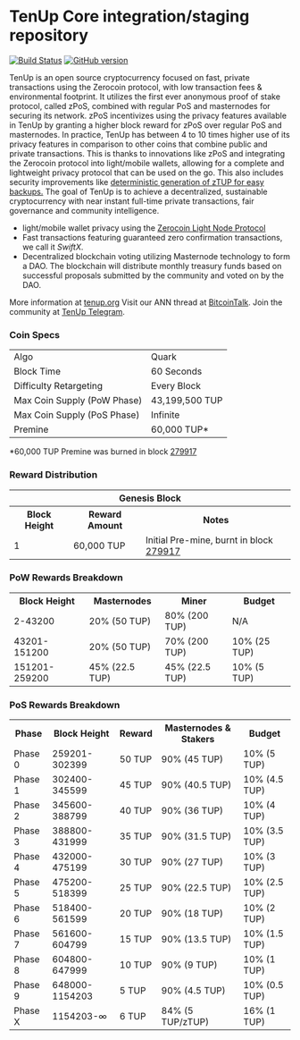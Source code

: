 TenUp Core integration/staging repository
=====================================

[![Build Status](https://travis-ci.org/TenUp-Project/TenUp.svg?branch=master)](https://travis-ci.org/TenUp-Project/TenUp) [![GitHub version](https://badge.fury.io/gh/TenUp-Project%2FTUPX.svg)](https://badge.fury.io/gh/TenUp-Project%2FTUPX)

TenUp is an open source cryptocurrency focused on fast, private transactions using the Zerocoin protocol, with low transaction fees & environmental footprint.  It utilizes the first ever anonymous proof of stake protocol, called zPoS, combined with regular PoS and masternodes for securing its network. zPoS incentivizes using the privacy features available in TenUp by granting a higher block reward for zPoS over regular PoS and masternodes. In practice, TenUp has between 4 to 10 times higher use of its privacy features in comparison to other coins that combine public and private transactions. This is thanks to innovations like zPoS and integrating the Zerocoin protocol into light/mobile wallets, allowing for a complete and lightweight privacy protocol that can be used on the go. This also includes security improvements like [deterministic generation of zTUP for easy backups.](https://www.reddit.com/r/tenup/comments/8gbjf7/how_to_use_deterministic_zerocoin_generation/)
The goal of TenUp is to achieve a decentralized, sustainable cryptocurrency with near instant full-time private transactions, fair governance and community intelligence.
- light/mobile wallet privacy using the [Zerocoin Light Node Protocol](https://tenup.io/wp-content/uploads/2018/11/Zerocoin_Light_Node_Protocol.pdf)
- Fast transactions featuring guaranteed zero confirmation transactions, we call it _SwiftX_.
- Decentralized blockchain voting utilizing Masternode technology to form a DAO. The blockchain will distribute monthly treasury funds based on successful proposals submitted by the community and voted on by the DAO.

More information at [tenup.org](http://www.tenup.org) Visit our ANN thread at [BitcoinTalk](http://www.bitcointalk.org/index.php?topic=1262920). Join the community at [TenUp Telegram](https://discordapp.com/invite/jzqVsJd).

### Coin Specs
<table>
<tr><td>Algo</td><td>Quark</td></tr>
<tr><td>Block Time</td><td>60 Seconds</td></tr>
<tr><td>Difficulty Retargeting</td><td>Every Block</td></tr>
<tr><td>Max Coin Supply (PoW Phase)</td><td>43,199,500 TUP</td></tr>
<tr><td>Max Coin Supply (PoS Phase)</td><td>Infinite</td></tr>
<tr><td>Premine</td><td>60,000 TUP*</td></tr>
</table>

*60,000 TUP Premine was burned in block [279917](http://www.presstab.pw/phpexplorer/TenUp/block.php?blockhash=206d9cfe859798a0b0898ab00d7300be94de0f5469bb446cecb41c3e173a57e0)

### Reward Distribution

<table>
<th colspan=4>Genesis Block</th>
<tr><th>Block Height</th><th>Reward Amount</th><th>Notes</th></tr>
<tr><td>1</td><td>60,000 TUP</td><td>Initial Pre-mine, burnt in block <a href="http://www.presstab.pw/phpexplorer/TenUp/block.php?blockhash=206d9cfe859798a0b0898ab00d7300be94de0f5469bb446cecb41c3e173a57e0">279917</a></td></tr>
</table>

### PoW Rewards Breakdown

<table>
<th>Block Height</th><th>Masternodes</th><th>Miner</th><th>Budget</th>
<tr><td>2-43200</td><td>20% (50 TUP)</td><td>80% (200 TUP)</td><td>N/A</td></tr>
<tr><td>43201-151200</td><td>20% (50 TUP)</td><td>70% (200 TUP)</td><td>10% (25 TUP)</td></tr>
<tr><td>151201-259200</td><td>45% (22.5 TUP)</td><td>45% (22.5 TUP)</td><td>10% (5 TUP)</td></tr>
</table>

### PoS Rewards Breakdown

<table>
<th>Phase</th><th>Block Height</th><th>Reward</th><th>Masternodes & Stakers</th><th>Budget</th>
<tr><td>Phase 0</td><td>259201-302399</td><td>50 TUP</td><td>90% (45 TUP)</td><td>10% (5 TUP)</td></tr>
<tr><td>Phase 1</td><td>302400-345599</td><td>45 TUP</td><td>90% (40.5 TUP)</td><td>10% (4.5 TUP)</td></tr>
<tr><td>Phase 2</td><td>345600-388799</td><td>40 TUP</td><td>90% (36 TUP)</td><td>10% (4 TUP)</td></tr>
<tr><td>Phase 3</td><td>388800-431999</td><td>35 TUP</td><td>90% (31.5 TUP)</td><td>10% (3.5 TUP)</td></tr>
<tr><td>Phase 4</td><td>432000-475199</td><td>30 TUP</td><td>90% (27 TUP)</td><td>10% (3 TUP)</td></tr>
<tr><td>Phase 5</td><td>475200-518399</td><td>25 TUP</td><td>90% (22.5 TUP)</td><td>10% (2.5 TUP)</td></tr>
<tr><td>Phase 6</td><td>518400-561599</td><td>20 TUP</td><td>90% (18 TUP)</td><td>10% (2 TUP)</td></tr>
<tr><td>Phase 7</td><td>561600-604799</td><td>15 TUP</td><td>90% (13.5 TUP)</td><td>10% (1.5 TUP)</td></tr>
<tr><td>Phase 8</td><td>604800-647999</td><td>10 TUP</td><td>90% (9 TUP)</td><td>10% (1 TUP)</td></tr>
<tr><td>Phase 9</td><td>648000-1154203</td><td>5 TUP</td><td>90% (4.5 TUP)</td><td>10% (0.5 TUP)</td></tr>
<tr><td>Phase X</td><td>1154203-∞</td><td>6 TUP</td><td>84% (5 TUP/zTUP)</td><td>16% (1 TUP)</td></tr>
</table>
